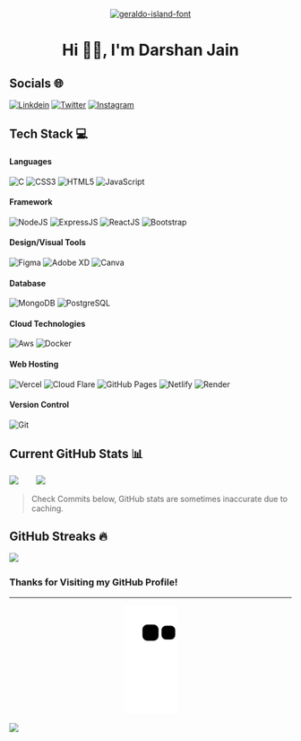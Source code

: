 <p align="center">
  <a href="https://fontmeme.com/fonts/geraldo-island-font/"><img src="https://fontmeme.com/permalink/230807/c5a154fa14af598ef5351eaef0df2880.png" alt="geraldo-island-font" border="0"></a>
</p>

<h1 align="center"> Hi 👋🏻, I'm Darshan Jain </br> 
</h1>

## Socials 🌐
[![Linkdein](https://img.shields.io/badge/linkedin-000?style=for-the-badge&logo=linkedin&logoColor=blue)](https://www.linkedin.com/in/Darshan-Jain1/)
[![Twitter](https://img.shields.io/badge/Twitter-000?style=for-the-badge&logo=X&logoColor=white)](https://twitter.com/Darshan37653986)
[![Instagram](https://img.shields.io/badge/Instagram-000?style=for-the-badge&logo=Instagram&logoColor=pink)](https://www.instagram.com/darshan_._._j/)
<!--[![Instagram](https://img.shields.io/badge/Instagram-000?style=for-the-badge&logo=Instagram&logoColor=pink)](https://www.instagram.com/darshan_._._j/)-->

## Tech Stack 💻
#### Languages
![C](https://img.shields.io/badge/C-000?style=for-the-badge&logo=C&logoColor=0047AB)
![CSS3](https://img.shields.io/badge/-CSS3-000?style=for-the-badge&logo=css3&logoColor=blue)
![HTML5](https://img.shields.io/badge/-HTML5-000?style=for-the-badge&logo=html5)
![JavaScript](https://img.shields.io/badge/-JavaScript-000?style=for-the-badge&logo=javascript)
<!--![Java](https://img.shields.io/badge/Java-000?style=for-the-badge&logo=openjdk&logoColor=yellow)-->

#### Framework
![NodeJS](https://img.shields.io/badge/-NodeJS-000?style=for-the-badge&logo=node.js&logoColor=pink)
![ExpressJS](https://img.shields.io/badge/-ExpressJS-000?style=for-the-badge&logo=express)
![ReactJS](https://img.shields.io/badge/-React-000?style=for-the-badge&logo=react)
![Bootstrap](https://img.shields.io/badge/-Bootstrap-000?style=for-the-badge&logo=bootstrap)
<!--![API](https://img.shields.io/badge/-API-000?style=for-the-badge&logo=fastapi)-->

#### Design/Visual Tools
![Figma](https://img.shields.io/badge/-Figma-000?style=for-the-badge&logo=figma)
![Adobe XD](https://img.shields.io/badge/-Adobe%20XD-000?style=for-the-badge&logo=adobe%20XD)
![Canva](https://img.shields.io/badge/-Canva-000?style=for-the-badge&logo=canva)

#### Database
![MongoDB](https://img.shields.io/badge/-MongoDB-000?style=for-the-badge&logo=mongodb)
![PostgreSQL](https://img.shields.io/badge/-POSTGRESQL-000?style=for-the-badge&logo=POSTGRESQL&logoColor=lightblue)

#### Cloud Technologies
![Aws](https://img.shields.io/badge/-Amazon_Aws-000?style=for-the-badge&logo=amazon-aws)
![Docker](https://img.shields.io/badge/-Docker-000?style=for-the-badge&logo=docker)

#### Web Hosting
![Vercel](https://img.shields.io/badge/-Vercel-000?style=for-the-badge&logo=vercel)
![Cloud Flare](https://img.shields.io/badge/-CloudFlare-000?style=for-the-badge&logo=cloudflare)
![GitHub Pages](https://img.shields.io/badge/-GitHub%20Pages-000?style=for-the-badge&logo=github)
![Netlify](https://img.shields.io/badge/-Netlify-000?style=for-the-badge&logo=netlify)
![Render](https://img.shields.io/badge/-Render-000?style=for-the-badge&logo=Render)

#### Version Control
![Git](https://img.shields.io/badge/-Git-000?style=for-the-badge&logo=git)

## Current GitHub Stats 📊
![](https://github-readme-stats.vercel.app/api?username=Darshan1412&theme=onedark&hide_border=true&include_all_commits=true&count_private=true) &nbsp;&nbsp;&nbsp;&nbsp;&nbsp;&nbsp;
![](https://github-readme-stats.vercel.app/api/top-langs/?username=Darshan1412&theme=onedark&hide_border=true&include_all_commits=true&count_private=true&layout=compact)
> Check Commits below, GitHub stats are sometimes inaccurate due to caching.
> 
## GitHub Streaks 🔥
![](https://github-readme-streak-stats.herokuapp.com/?user=Darshan1412&theme=onedark&hide_border=true)<br/>

### Thanks for Visiting my GitHub Profile!

---

<p align="center">
<img src="https://github.com/Darshan1412/Darshan1412/blob/output/github-contribution-grid-snake.svg">
</p>

[![](https://visitcount.itsvg.in/api?id=Darshan1412&pretty=true)](https://visitcount.itsvg.in)
